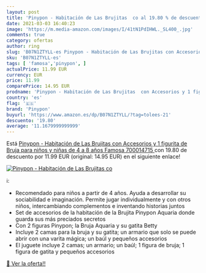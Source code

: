 ```yaml
---
layout: post
title: 'Pinypon - Habitación de Las Brujitas  co al 19.80 % de descuento'
date: 2021-03-03 16:40:23
image: 'https://m.media-amazon.com/images/I/41tN1PdIHWL._SL400_.jpg'
comments: true
category: ofertas
author: ring
slug: 'B07N1ZTYLL-es Pinypon - Habitación de Las Brujitas con Accesorios y 1...'
sku: 'B07N1ZTYLL-es'
tags: [ 'famosa','pinypon', ]
actualPrice: 11.99 EUR
currency: EUR
price: 11.99
comparePrice: 14.95 EUR
prodname: 'Pinypon - Habitación de Las Brujitas  con Accesorios y 1 figurita de Bruja  para niños y niñas de 4 a 8 años  Famosa 700014715 '
country: 'es'
flag: '🇪🇸'
brand: 'Pinypon'
buyurl: 'https://www.amazon.es/dp/B07N1ZTYLL/?tag=tolees-21'
descuento: '19.80'
average: '11.1679999999999'
---
```


Está [Pinypon - Habitación de Las Brujitas  con Accesorios y 1 figurita de Bruja  para niños y niñas de 4 a 8 años  Famosa 700014715 ](https://www.amazon.es/dp/B07N1ZTYLL/?tag=tolees-21) con 19.80 de descuento por 11.99 EUR (original: 14.95 EUR) en el siguiente enlace!

[![Pinypon - Habitación de Las Brujitas  co](https://m.media-amazon.com/images/I/41tN1PdIHWL._SL400_.jpg)](https://www.amazon.es/dp/B07N1ZTYLL/?tag=tolees-21)

ℹ️:

- Recomendado para niños a partir de 4 años. Ayuda a desarrollar su sociabilidad e imaginación. Permite jugar individualmente y con otros niños, intercambiando complementos e inventando historias juntos
- Set de accesorios de la habitación de la Brujita Pinypon Aquaria donde guarda sus más preciados secretos
- Con 2 figuras Pinypon; la Bruja Aquaria y su gatita Betty
- Incluye 2 camas para la bruja y su gatita; un armario que solo se puede abrir con una varita mágica; un baúl y pequeños accesorios
- El juguete incluye 2 camas; un armario; un baúl; 1 figura de bruja; 1 figura de gatita y pequeños accesorios

[🛒 Ver la oferta!!](https://www.amazon.es/dp/B07N1ZTYLL/?tag=tolees-21)
